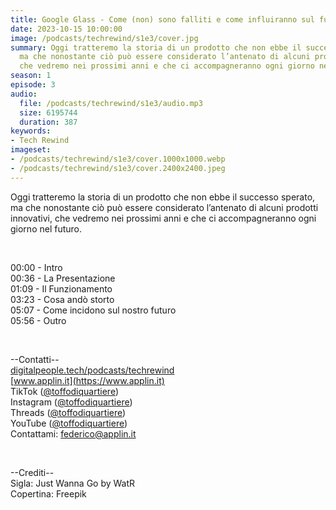 ```yaml
---
title: Google Glass - Come (non) sono falliti e come influiranno sul futuro
date: 2023-10-15 10:00:00
image: /podcasts/techrewind/s1e3/cover.jpg
summary: Oggi tratteremo la storia di un prodotto che non ebbe il successo sperato,
  ma che nonostante ciò può essere considerato l’antenato di alcuni prodotti innovativi,
  che vedremo nei prossimi anni e che ci accompagneranno ogni giorno nel futuro.
season: 1
episode: 3
audio:
  file: /podcasts/techrewind/s1e3/audio.mp3
  size: 6195744
  duration: 387
keywords:
- Tech Rewind
imageset:
- /podcasts/techrewind/s1e3/cover.1000x1000.webp
- /podcasts/techrewind/s1e3/cover.2400x2400.jpeg
---
```


Oggi tratteremo la storia di un prodotto che non ebbe il successo sperato, ma che nonostante ciò può essere considerato l’antenato di alcuni prodotti innovativi, che vedremo nei prossimi anni e che ci accompagneranno ogni giorno nel futuro.

<br>

00:00 - Intro<br>
00:36 - La Presentazione<br>
01:09 - Il Funzionamento<br>
03:23 - Cosa andò storto<br>
05:07 - Come incidono sul nostro futuro<br>
05:56 - Outro<br>

<br>

--Contatti--<br>
[digitalpeople.tech/podcasts/techrewind](https://w3id.org/digitalpeople/podcasts/techrewind)<br>
[www.applin.it](https://www.applin.it)<br>
TikTok ([@toffodiquartiere](https://www.tiktok.com/@toffodiquartiere))<br>
Instagram ([@toffodiquartiere](https://www.instagram.com/toffodiquartiere))<br>
Threads ([@toffodiquartiere](https://www.threads.net/toffodiquartiere))<br>
YouTube ([@toffodiquartiere](https://www.youtube.com/@toffodiquartiere))<br>
Contattami: [federico@applin.it](mailto:federico@applin.it)

<br>

--Crediti--<br>
Sigla: Just Wanna Go by WatR<br>
Copertina: Freepik